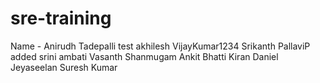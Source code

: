 # sre-training
Name - Anirudh Tadepalli
test akhilesh
VijayKumar1234
Srikanth
PallaviP added
srini ambati
Vasanth Shanmugam
Ankit Bhatti
Kiran
Daniel Jeyaseelan
Suresh Kumar

